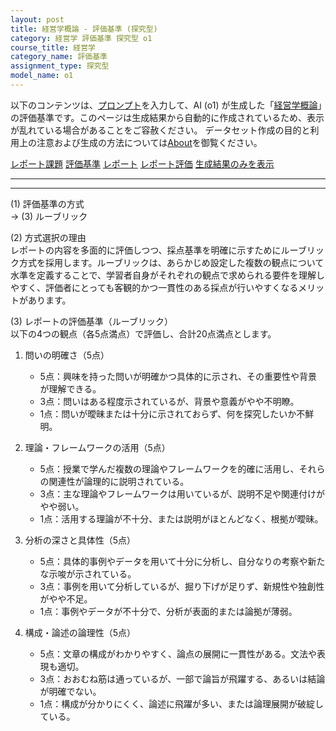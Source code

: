 ```yaml
---
layout: post
title: 経営学概論 - 評価基準 (探究型)
category: 経営学 評価基準 探究型 o1
course_title: 経営学
category_name: 評価基準
assignment_type: 探究型
model_name: o1
---
```


以下のコンテンツは、[プロンプト](https://github.com/takedatoshiyuki/synthetic_assignments/tree/main/generated/経営学/o1/prompt_評価基準-探究型.md)を入力して、AI (o1) が生成した「[経営学概論](/contents/経営学/)」の評価基準です。このページは生成結果から自動的に作成されているため、表示が乱れている場合があることをご容赦ください。
データセット作成の目的と利用上の注意および生成の方法については[About](/About)を御覧ください。

[レポート課題](../レポート課題-探究型)
[評価基準](../評価基準-探究型)
[レポート](../レポート-探究型)
[レポート評価](../レポート評価-探究型)
[生成結果のみを表示](https://github.com/takedatoshiyuki/synthetic_assignments/tree/main/generated/経営学/o1/評価基準-探究型.md)
  

***
***
  
(1) 評価基準の方式  
→ (3) ルーブリック  

(2) 方式選択の理由  
レポートの内容を多面的に評価しつつ、採点基準を明確に示すためにルーブリック方式を採用します。ルーブリックは、あらかじめ設定した複数の観点について水準を定義することで、学習者自身がそれぞれの観点で求められる要件を理解しやすく、評価者にとっても客観的かつ一貫性のある採点が行いやすくなるメリットがあります。  

(3) レポートの評価基準（ルーブリック）  
以下の4つの観点（各5点満点）で評価し、合計20点満点とします。

1. 問いの明確さ（5点）  
   - 5点：興味を持った問いが明確かつ具体的に示され、その重要性や背景が理解できる。  
   - 3点：問いはある程度示されているが、背景や意義がやや不明瞭。  
   - 1点：問いが曖昧または十分に示されておらず、何を探究したいか不鮮明。

2. 理論・フレームワークの活用（5点）  
   - 5点：授業で学んだ複数の理論やフレームワークを的確に活用し、それらの関連性が論理的に説明されている。  
   - 3点：主な理論やフレームワークは用いているが、説明不足や関連付けがやや弱い。  
   - 1点：活用する理論が不十分、または説明がほとんどなく、根拠が曖昧。

3. 分析の深さと具体性（5点）  
   - 5点：具体的事例やデータを用いて十分に分析し、自分なりの考察や新たな示唆が示されている。  
   - 3点：事例を用いて分析しているが、掘り下げが足りず、新規性や独創性がやや不足。  
   - 1点：事例やデータが不十分で、分析が表面的または論拠が薄弱。

4. 構成・論述の論理性（5点）  
   - 5点：文章の構成がわかりやすく、論点の展開に一貫性がある。文法や表現も適切。  
   - 3点：おおむね筋は通っているが、一部で論旨が飛躍する、あるいは結論が明確でない。  
   - 1点：構成が分かりにくく、論述に飛躍が多い、または論理展開が破綻している。

